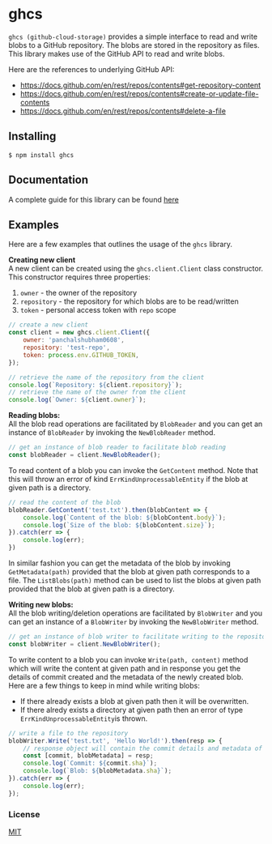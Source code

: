 # ghcs
`ghcs (github-cloud-storage)` provides a simple interface to read and write blobs to a GitHub repository. The blobs are stored in the repository as files. This library makes use of the GitHub API to read and write blobs.   

Here are the references to underlying GitHub API: 
- https://docs.github.com/en/rest/repos/contents#get-repository-content
- https://docs.github.com/en/rest/repos/contents#create-or-update-file-contents
- https://docs.github.com/en/rest/repos/contents#delete-a-file



## Installing
```
$ npm install ghcs
```

## Documentation
A complete guide for this library can be found [here](https://panchalshubham0608.github.io/github-cloud-storage/)

## Examples  
Here are a few examples that outlines the usage of the `ghcs` library.  

**Creating new client**    
A new client can be created using the `ghcs.client.Client` class constructor. This constructor requires three properties:    
1. `owner` - the owner of the repository
2. `repository` - the repository for which blobs are to be read/written  
3. `token` - personal access token with `repo` scope  


```js
// create a new client
const client = new ghcs.client.Client({
    owner: 'panchalshubham0608',
    repository: 'test-repo',
    token: process.env.GITHUB_TOKEN,
});

// retrieve the name of the repository from the client
console.log(`Repository: ${client.repository}`);
// retrieve the name of the owner from the client
console.log(`Owner: ${client.owner}`);
```

**Reading  blobs:**  
All the blob read operations are facilitated by `BlobReader` and you can get an instance of `BlobReader` by invoking the `NewBlobReader` method.  
```js
// get an instance of blob reader to facilitate blob reading
const blobReader = client.NewBlobReader();
```

To read content of a blob you can invoke the `GetContent` method. Note that this will throw an error of kind `ErrKindUnprocessableEntity` if the blob at given path is a directory. 
```js
// read the content of the blob
blobReader.GetContent('test.txt').then(blobContent => {
    console.log(`Content of the blob: ${blobContent.body}`);
    console.log(`Size of the blob: ${blobContent.size}`);
}).catch(err => {
    console.log(err);
})
```
In similar fashion you can get the metadata of the blob by invoking `GetMetadata(path)` provided that the blob at given path corresponds to a file.  The `ListBlobs(path)` method can be used to list the blobs at given path provided that the blob at given path is a directory.  


**Writing new blobs:**  
All the blob writing/deletion operations are facilitated by `BlobWriter` and you can get an instance of a `BlobWriter` by invoking the `NewBlobWriter` method.  
```js
// get an instance of blob writer to facilitate writing to the repository
const blobWriter = client.NewBlobWriter();
```

To write content to a blob you can invoke `Write(path, content)` method which will write the content at given path and in response you get the details of commit created and the metadata of the newly created blob.  
Here are a few things to keep in mind while writing blobs:  
- If there already exists a blob at given path then it will be overwritten.  
- If there alredy exists a directory at given path then an error of type `ErrKindUnprocessableEntity`is thrown.  
```js
// write a file to the repository
blobWriter.Write('test.txt', 'Hello World!').then(resp => {
    // response object will contain the commit details and metadata of the blob
    const [commit, blobMetadata] = resp;
    console.log(`Commit: ${commit.sha}`);
    console.log(`Blob: ${blobMetadata.sha}`);
}).catch(err => {
    console.log(err);
});
```

### License
[MIT](./LICENSE)
